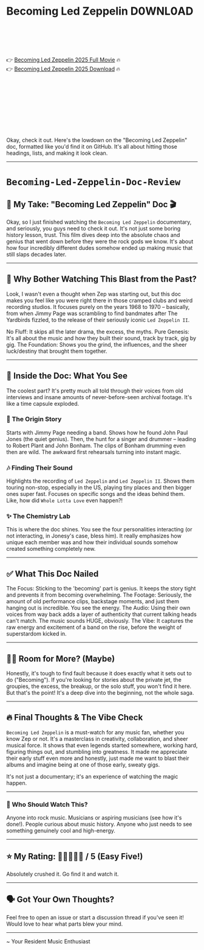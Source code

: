 # Becoming Led Zeppelin D0WNL0AD

<br><br><br><br>


👉 <a href="https://Elijah-secansyde1974.github.io/wffzoqpjik/">Becoming Led Zeppelin 2025 Full Movie</a> 🔥
<br>
👉 <a href="https://Elijah-secansyde1974.github.io/wffzoqpjik/">Becoming Led Zeppelin 2025 Download</a> 🔥


<br><br><br><br><br><br><br><br>


Okay, check it out. Here's the lowdown on the "Becoming Led Zeppelin" doc, formatted like you'd find it on GitHub. It's all about hitting those headings, lists, and making it look clean.

---

# `Becoming-Led-Zeppelin-Doc-Review`

## 🤘 My Take: "Becoming Led Zeppelin" Doc 🎬

Okay, so I just finished watching the `Becoming Led Zeppelin` documentary, and seriously, you guys need to check it out. It's not just some boring history lesson, trust. This film dives deep into the absolute chaos and genius that went down before they were the rock gods we know. It's about how four incredibly different dudes somehow ended up making music that still slaps decades later.

---

## 🚀 Why Bother Watching This Blast from the Past?

Look, I wasn't even a thought when Zep was starting out, but this doc makes you feel like you were right there in those cramped clubs and weird recording studios. It focuses purely on the years 1968 to 1970 – basically, from when Jimmy Page was scrambling to find bandmates after The Yardbirds fizzled, to the release of their seriously iconic `Led Zeppelin II`.

   No Fluff: It skips all the later drama, the excess, the myths.
   Pure Genesis: It's all about the music and how they built their sound, track by track, gig by gig.
   The Foundation: Shows you the grind, the influences, and the sheer luck/destiny that brought them together.

---

## 🎥 Inside the Doc: What You See

The coolest part? It's pretty much all told through their voices from old interviews and insane amounts of never-before-seen archival footage. It's like a time capsule exploded.

### 🤝 The Origin Story

   Starts with Jimmy Page needing a band.
   Shows how he found John Paul Jones (the quiet genius).
   Then, the hunt for a singer and drummer – leading to Robert Plant and John Bonham. The clips of Bonham drumming even then are wild.
   The awkward first rehearsals turning into instant magic.

### 🎶 Finding Their Sound

   Highlights the recording of `Led Zeppelin` and `Led Zeppelin II`.
   Shows them touring non-stop, especially in the US, playing tiny places and then bigger ones super fast.
   Focuses on specific songs and the ideas behind them. Like, how did `Whole Lotta Love` even happen?!

### ✨ The Chemistry Lab

   This is where the doc shines. You see the four personalities interacting (or not interacting, in Jonesy's case, bless him).
   It really emphasizes how unique each member was and how their individual sounds somehow created something completely new.

---

## ✅ What This Doc Nailed

   The Focus: Sticking to the 'becoming' part is genius. It keeps the story tight and prevents it from becoming overwhelming.
   The Footage: Seriously, the amount of old performance clips, backstage moments, and just them hanging out is incredible. You see the energy.
   The Audio: Using their own voices from way back adds a layer of authenticity that current talking heads can't match. The music sounds HUGE, obviously.
   The Vibe: It captures the raw energy and excitement of a band on the rise, before the weight of superstardom kicked in.

---

## 🤷‍♀️ Room for More? (Maybe)

Honestly, it's tough to find fault because it does exactly what it sets out to do ("Becoming"). If you're looking for stories about the private jet, the groupies, the excess, the breakup, or the solo stuff, you won't find it here. But that's the point! It's a deep dive into the beginning, not the whole saga.

---

## 🔥 Final Thoughts & The Vibe Check

`Becoming Led Zeppelin` is a must-watch for any music fan, whether you know Zep or not. It's a masterclass in creativity, collaboration, and sheer musical force. It shows that even legends started somewhere, working hard, figuring things out, and stumbling into greatness. It made me appreciate their early stuff even more and honestly, just made me want to blast their albums and imagine being at one of those early, sweaty gigs.

It's not just a documentary; it's an experience of watching the magic happen.

---

### 🎯 Who Should Watch This?

   Anyone into rock music.
   Musicians or aspiring musicians (see how it's done!).
   People curious about music history.
   Anyone who just needs to see something genuinely cool and high-energy.

---

## ⭐ My Rating: 🎸🎸🎸🎸🎸 / 5 (Easy Five!)

Absolutely crushed it. Go find it and watch it.

---

## 🗣️ Got Your Own Thoughts?

Feel free to open an issue or start a discussion thread if you've seen it! Would love to hear what parts blew your mind.

---

~ Your Resident Music Enthusiast

